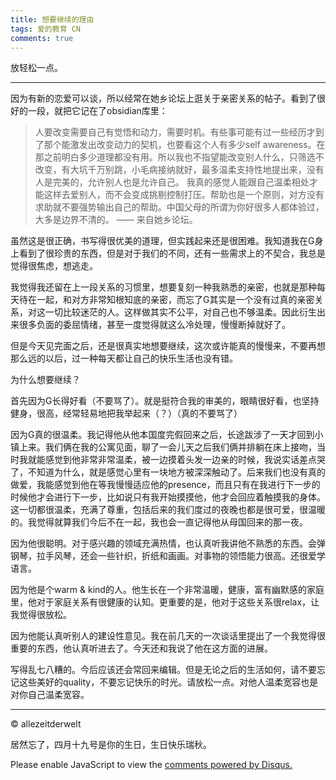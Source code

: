 ```yaml
---
title: 想要继续的理由
tags: 爱的教育 CN
comments: true
---
```


放轻松一点。

<!--more-->

---
因为有新的恋爱可以谈，所以经常在她乡论坛上逛关于亲密关系的帖子。看到了很好的一段，就把它记在了obsidian库里：

> 人要改变需要自己有觉悟和动力，需要时机。有些事可能有过一些经历才到了那个能激发出改变动力的契机，也要看这个人有多少self awareness。在那之前明白多少道理都没有用。所以我也不指望能改变别人什么，只筛选不改变，有大坑千万别跳，小毛病接纳就好，最多温柔支持性地提出来，没有人是完美的，允许别人也是允许自己。
> 我真的感觉人能跟自己温柔相处才能这样去爱别人，而不会变成挑剔控制打压。帮助也是一个原则，对方没有求助就不要强势输出自己的帮助。中国父母的所谓为你好很多人都体验过，大多是边界不清的。
> —— 来自她乡论坛。

虽然这是很正确，书写得很优美的道理，但实践起来还是很困难。我知道我在G身上看到了很珍贵的东西，但是对于我们的不同，还有一些需求上的不契合，我总是觉得很焦虑，想逃走。

我觉得我还留在上一段关系的习惯里，想要复刻一种我熟悉的亲密，也就是那种每天待在一起，和对方非常知根知底的亲密，而忘了G其实是一个没有过真的亲密关系，对这一切比较迷茫的人。这样做其实不公平，对自己也不够温柔。因此衍生出来很多负面的委屈情绪，甚至一度觉得就这么冷处理，慢慢断掉就好了。

但是今天见完面之后，还是很真实地想要继续，这次或许能真的慢慢来，不要再想那么远的以后，过一种每天都让自己的快乐生活也没有错。

为什么想要继续？

首先因为G长得好看（不要骂了）。就是挺符合我的审美的，眼睛很好看，也坚持健身，很高，经常轻易地把我举起来（？）（真的不要骂了）

因为G真的很温柔。我记得他从他本国度完假回来之后，长途跋涉了一天才回到小镇上来。我们俩在我的公寓见面，聊了一会儿天之后我们俩并排躺在床上接吻，当时我就能感觉到他非常非常温柔，被一边摸着头发一边亲的时候，我说实话差点哭了，不知道为什么，就是感觉心里有一块地方被深深触动了。后来我们也没有真的做爱，我能感觉到他在等我慢慢适应他的presence，而且只有在我进行下一步的时候他才会进行下一步，比如说只有我开始摸摸他，他才会回应着触摸我的身体。这一切都很温柔，充满了尊重，包括后来的我们度过的夜晚也都是很可爱，很温暖的。我觉得就算我们今后不在一起，我也会一直记得他从母国回来的那一夜。

因为他很聪明。对于感兴趣的领域充满热情，也认真听我讲他不熟悉的东西。会弹钢琴，拉手风琴，还会一些针织，折纸和画画。对事物的领悟能力很高。还很爱学语言。

因为他是个warm & kind的人。他生长在一个非常温暖，健康，富有幽默感的家庭里，他对于家庭关系有很健康的认知。更重要的是，他对于这些关系很relax，让我觉得很放松。

因为他能认真听别人的建设性意见。我在前几天的一次谈话里提出了一个我觉得很重要的东西，他认真听进去了。今天还和我说了他在这方面的进展。

写得乱七八糟的。今后应该还会常回来编辑。但是无论之后的生活如何，请不要忘记这些美好的quality，不要忘记快乐的时光。请放松一点。对他人温柔宽容也是对你自己温柔宽容。



---
© allezeitderwelt

居然忘了，四月十九号是你的生日，生日快乐瑞秋。

<div id="disqus_thread"></div>
<script>
    /**
    *  RECOMMENDED CONFIGURATION VARIABLES: EDIT AND UNCOMMENT THE SECTION BELOW TO INSERT DYNAMIC VALUES FROM YOUR PLATFORM OR CMS.
    *  LEARN WHY DEFINING THESE VARIABLES IS IMPORTANT: https://disqus.com/admin/universalcode/#configuration-variables    */
    /*
    var disqus_config = function () {
    this.page.url = PAGE_URL;  // Replace PAGE_URL with your page's canonical URL variable
    this.page.identifier = PAGE_IDENTIFIER; // Replace PAGE_IDENTIFIER with your page's unique identifier variable
    };
    */
    (function() { // DON'T EDIT BELOW THIS LINE
    var d = document, s = d.createElement('script');
    s.src = 'https://https-allezeitderwelt-github-io.disqus.com/embed.js';
    s.setAttribute('data-timestamp', +new Date());
    (d.head || d.body).appendChild(s);
    })();
</script>
<noscript>Please enable JavaScript to view the <a href="https://disqus.com/?ref_noscript">comments powered by Disqus.</a></noscript>
